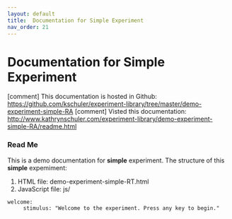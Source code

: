 ```yaml
---
layout: default
title:  Documentation for Simple Experiment
nav_order: 21
---
```

# Documentation for Simple Experiment

[comment] This documentation is hosted in Github: https://github.com/kschuler/experiment-library/tree/master/demo-experiment-simple-RA
[comment] Visted this documentation: http://www.kathrynschuler.com/experiment-library/demo-experiment-simple-RA/readme.html


### Read Me
This is a demo documentation for **simple** experiment. The structure of this **simple** expemiment:

1. HTML file: demo-experiment-simple-RT.html
2. JavaScript file: js/
```
welcome:
     stimulus: "Welcome to the experiment. Press any key to begin."
```
<!--stackedit_data:
eyJoaXN0b3J5IjpbMTM1NDE4NzMzOSwtNzA4MzY5MjA3LC0xNz
U1MTYwMTA2LDk5NzA4MDgyMiwxMTg5OTgwNzM0LDE2MDkyOTcx
NTAsLTQ5MTYzNTQ3OSwtMTk0MDY5MjE0MCwtODY0MzAzMDUxLC
03MzkzNjUxNDAsMTU4MTQ2Mzk4NiwtMTA1OTQzNzU3MywyOTY2
NTI0NzMsMTc4ODc5NTQ3NSwtMTk2MDcyNDM0NCwxNzg2MDU4NT
UzXX0=
-->
